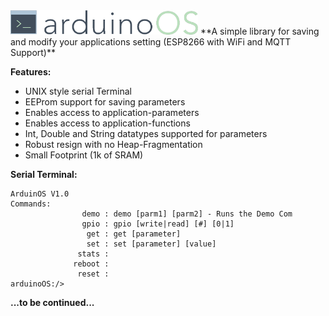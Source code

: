 <img src="img/arduinoOS.png" width="300"/>
**A simple library for saving and modify your applications setting (ESP8266 with WiFi and MQTT Support)**

**Features:**
* UNIX style serial Terminal
* EEProm support for saving parameters
* Enables access to application-parameters
* Enables access to application-functions
* Int, Double and String datatypes supported for parameters
* Robust resign with no Heap-Fragmentation
* Small Footprint (1k of SRAM)

**Serial Terminal:**
```
ArduinOS V1.0
Commands:
                demo : demo [parm1] [parm2] - Runs the Demo Com
                gpio : gpio [write|read] [#] [0|1]
                 get : get [parameter]
                 set : set [parameter] [value]
               stats : 
              reboot : 
               reset : 
arduinoOS:/>
```

**...to be continued...**
<!--<img src="img/memory.png" width="25" style="float:right"/>
<img src="img/commands.png" width="25" style="float:right"/>
<img src="img/plugins.png" width="25" style="float:right"/>-->
